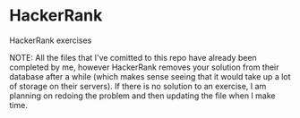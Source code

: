 # HackerRank
HackerRank exercises


NOTE:
All the files that I've comitted to this repo have already been completed by me, however HackerRank removes your solution from their database after a while (which makes sense seeing that it would take up a lot of storage on their servers). If there is no solution to an exercise, I am planning on redoing the problem and then updating the file when I make time.
